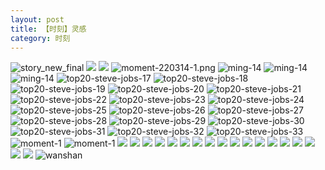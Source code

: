 ```yaml
---
layout: post
title: 【时刻】灵感
category: 时刻
---
```

![story_new_final](http://rdr022gcy.hd-bkt.clouddn.com/img/story_new_final_0322.png)
![](http://rc5p5sl4z.hd-bkt.clouddn.com/img/inspire-220510-1.png)
![](http://rc5p5sl4z.hd-bkt.clouddn.com/img/moment-220505-1.png)
![moment-220314-1.png](http://rdr022gcy.hd-bkt.clouddn.com/img/moment-220314-1.png)
![ming-14](http://rdr022gcy.hd-bkt.clouddn.com/img/moment-0317-1.png)
![ming-14](http://rdr022gcy.hd-bkt.clouddn.com/img/moment-0317-2.png)
![ming-14](http://rdr022gcy.hd-bkt.clouddn.com/img/ming-14.png)
![top20-steve-jobs-17](http://rdr022gcy.hd-bkt.clouddn.com/img/jobs-17.png)
![top20-steve-jobs-18](http://rdr022gcy.hd-bkt.clouddn.com/img/jobs-18.png)
![top20-steve-jobs-19](http://rdr022gcy.hd-bkt.clouddn.com/img/jobs-19.png)
![top20-steve-jobs-20](http://rdr022gcy.hd-bkt.clouddn.com/img/jobs-20.png)
![top20-steve-jobs-21](http://rdr022gcy.hd-bkt.clouddn.com/img/jobs-21.png)
![top20-steve-jobs-22](http://rdr022gcy.hd-bkt.clouddn.com/img/jobs-22.png)
![top20-steve-jobs-23](http://rdr022gcy.hd-bkt.clouddn.com/img/jobs-23.png)
![top20-steve-jobs-24](http://rdr022gcy.hd-bkt.clouddn.com/img/jobs-24.png)
![top20-steve-jobs-25](http://rdr022gcy.hd-bkt.clouddn.com/img/jobs-25.png)
![top20-steve-jobs-26](http://rdr022gcy.hd-bkt.clouddn.com/img/jobs-26.png)
![top20-steve-jobs-27](http://rdr022gcy.hd-bkt.clouddn.com/img/jobs-27.png)
![top20-steve-jobs-28](http://rdr022gcy.hd-bkt.clouddn.com/img/jobs-28.png)
![top20-steve-jobs-29](http://rdr022gcy.hd-bkt.clouddn.com/img/jobs-29.png)
![top20-steve-jobs-30](http://rdr022gcy.hd-bkt.clouddn.com/img/jobs-30.png)
![top20-steve-jobs-31](http://rdr022gcy.hd-bkt.clouddn.com/img/jobs-31.png)
![top20-steve-jobs-32](http://rdr022gcy.hd-bkt.clouddn.com/img/jobs-32.png)
![top20-steve-jobs-33](http://rdr022gcy.hd-bkt.clouddn.com/img/jobs-33.png)
![moment-1](http://rdr022gcy.hd-bkt.clouddn.com/img/moment-1.png)
![moment-1](http://rdr022gcy.hd-bkt.clouddn.com/img/moment-0317-3.png)
![](http://rdr022gcy.hd-bkt.clouddn.com/img/moment-0317-4.png)
![](http://rdr022gcy.hd-bkt.clouddn.com/img/moment-0319-1.png)
![](http://rdr022gcy.hd-bkt.clouddn.com/img/moment-0319-2.png)
![](http://rdr022gcy.hd-bkt.clouddn.com/img/moment-0319-3.png)
![](http://rdr022gcy.hd-bkt.clouddn.com/img/moment-220324-1.png)
![](http://rdr022gcy.hd-bkt.clouddn.com/img/moment-220324-2.png)
![](http://rdr022gcy.hd-bkt.clouddn.com/img/moment-220324-3.png)
![](http://rdr022gcy.hd-bkt.clouddn.com/img/moment-220324-4.png)
![](http://rdr022gcy.hd-bkt.clouddn.com/img/moment-220324-5.png)
![](http://rdr022gcy.hd-bkt.clouddn.com/img/moment-220324-6.png)
![](http://rdr022gcy.hd-bkt.clouddn.com/img/moment-220324-7.png)
![](http://rdr022gcy.hd-bkt.clouddn.com/img/taste-220323-1.png)
![](http://rdr022gcy.hd-bkt.clouddn.com/img/taste-220323-2.png)
![](http://rdr022gcy.hd-bkt.clouddn.com/img/taste-220323-3.png)
![](http://rdr022gcy.hd-bkt.clouddn.com/img/taste-220323-4.png)
![](http://rdr022gcy.hd-bkt.clouddn.com/img/taste-220323-5.png)
![](http://rdr022gcy.hd-bkt.clouddn.com/img/abdomen-220406-1.png)
![](http://rdr022gcy.hd-bkt.clouddn.com/img/abdomen-220406-2.png)
![wanshan](http://rdr022gcy.hd-bkt.clouddn.com/img/wanshan.png)



  




